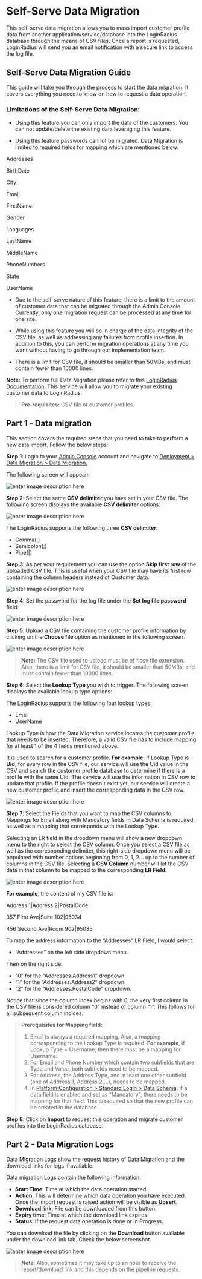 # Self-Serve Data Migration

This self-serve data migration allows you to mass import customer profile data from another application/service/database into the LoginRadius database through the means of CSV files. Once a report is requested, LoginRadius will send you an email notification with a secure link to access the log file.

## Self-Serve Data Migration Guide

This guide will take you through the process to start the data migration. It covers everything you need to know on how to request a data operation.

### Limitations of the Self-Serve Data Migration:

- Using this feature you can only import the data of the customers. You can not update/delete the existing data leveraging this feature.

- Using this feature passwords cannot be migrated. Data Migration is limited to required fields for mapping which are mentioned below:

 Addresses

 BirthDate
  
 City

 Email

 FirstName
  
 Gender
  
 Languages

 LastName

 MiddleName  
  
 PhoneNumbers

 State

 UserName

- Due to the self-serve nature of this feature, there is a limit to the amount of customer data that can be migrated through the Admin Console. Currently, only one migration request can be processed at any time for one site.

- While using this feature you will be in charge of the data integrity of the CSV file, as well as addressing any failures from profile insertion. In addition to this, you can perform migration operations at any time you want without having to go through our implementation team.

- There is a limit for CSV file, it should be smaller than 50MBs, and must contain fewer than 10000 lines.

**Note:** To perform full Data Migration please refer to this [LoginRadius Documentation](ttps://www.loginradius.com/docs/api/v2/getting-started/data-migration/#data-migration). This service will allow you to migrate your existing customer data to LoginRadius.

> **Pre-requisites:**
> CSV file of customer profiles.

## Part 1 - Data migration

This section covers the required steps that you need to take to perform a new data import. Follow the below steps:

**Step 1**: Login to your [Admin Console](https://adminconsole.loginradius.com/) account and navigate to [Deployment > Data Migration > Data Migration.](https://adminconsole.loginradius.com/deployment/migration/data-migration)

The following screen will appear:

![enter image description here](https://apidocs.lrcontent.com/images/1_274725ec62a453596f7.23314074.png "Data Migration")

**Step 2**: Select the same **CSV delimiter** you have set in your CSV file. The following screen displays the available **CSV delimiter** options:

![enter image description here](https://apidocs.lrcontent.com/images/2_198615ec62cb145d1f2.97589822.png "CSV delimiter")

The LoginRadius supports the following three **CSV delimiter**:

- Comma(,)
- Semicolon(;)
- Pipe(|)

**Step 3**: As per your requirement you can use the option **Skip first row** of the uploaded CSV file. This is useful when your CSV file may have its first row containing the column headers instead of Customer data.

![enter image description here](https://apidocs.lrcontent.com/images/3_31635ec62d1f0d2d26.66149717.png "Skip first row")

**Step 4**: Set the password for the log file under the **Set log file password** field.

![enter image description here](https://apidocs.lrcontent.com/images/4_31965ec62db1da0d92.07640375.png "Log File Password")

**Step 5**: Upload a CSV file containing the customer profile information by clicking on the **Choose file** option as mentioned in the following screen.

![enter image description here](https://apidocs.lrcontent.com/images/5_242515ec632b0011366.59377207.png "Choose file")

> **Note:** The CSV file used to upload must be of \*.csv file extension. Also, there is a limit for CSV file, it should be smaller than 50MBs, and must contain fewer than 10000 lines.

**Step 6**: Select the **Lookup Type** you wish to trigger. The following screen displays the available lookup type options:

The LoginRadius supports the following four lookup types:

- Email
- UserName

Lookup Type is how the Data Migration service locates the customer profile that needs to be inserted. Therefore, a valid CSV file has to include mapping for at least 1 of the 4 fields mentioned above.

It is used to search for a customer profile. **For example**, if Lookup Type is **Uid**, for every row in the CSV file, our service will use the Uid value in the CSV and search the customer profile database to determine if there is a profile with the same Uid. The service will use the information in CSV row to update that profile. If the profile doesn't exist yet, our service will create a new customer profile and insert the corresponding data in the CSV row.

![enter image description here](https://apidocs.lrcontent.com/images/6_67675ec633401bd0f7.21573270.png "Lookup Type")

**Step 7**: Select the Fields that you want to map the CSV columns to. Mappings for Email along with Mandatory fields in Data Schema is required, as well as a mapping that corresponds with the Lookup Type.

Selecting an LR field in the dropdown menu will show a new dropdown menu to the right to select the CSV column. Once you select a CSV file as well as the corresponding delimiter, this right-side dropdown menu will be populated with number options beginning from 0, 1, 2… up to the number of columns in the CSV file. Selecting a **CSV Column** number will let the CSV data in that column to be mapped to the corresponding **LR Field**:

![enter image description here](https://apidocs.lrcontent.com/images/7_24275ec633cc68af32.40216881.png "Field Mapping")

**For example**, the content of my CSV file is:

Address 1|Address 2|PostalCode

357 First Ave|Suite 102|95034

456 Second Ave|Room 902|95035

To map the address information to the “Addresses” LR Field, I would select:

- “Addresses” on the left side dropdown menu.

Then on the right side:

- “0” for the “Addresses.Address1” dropdown.
- “1” for the “Addresses.Address2” dropdown.
- “2” for the “Addresses.PostalCode” dropdown.

Notice that since the column index begins with 0, the very first column in the CSV file is considered column “0” instead of column “1”. This follows for all subsequent column indices.

> **Prerequisites for Mapping field:**
> 1. Email is always a required mapping. Also, a mapping corresponding to the Lookup Type is required. **For example**, if Lookup Type = Username, then there must be a mapping for Username. 
> 2. For Email and Phone Number which contain two subfields that are Type and Value, both subfields need to be mapped. 
> 3. For Address, the Address Type, and at least one other subfield (one of Address 1, Address 2,...), needs to be mapped.
> 4. In [Platform Configuration > Standard Login > Data Schema](https://adminconsole.loginradius.com/platform-configuration/authentication-configuration/standard-login/data-schema), if a data field is enabled and set as "Mandatory", there needs to be mapping for that field. This is required so that the new profile can be created in the database.

**Step 8**: Click on **Import** to request this operation and migrate customer profiles into the LoginRadius database.

## Part 2 - Data Migration Logs

Data Migration Logs show the request history of Data Migration and the download links for logs if available.

Data migration Logs contain the following information:

- **Start TIme**: Time at which the data operation started.
- **Action**: This will determine which data operation you have executed. Once the import request is raised action will be visible as **Upsert**.
- **Download link**: File can be downloaded from this button.
- **Expiry time**: Time at which the download link expires.
- **Status**: If the request data operation is done or In Progress.

You can download the file by clicking on the **Download** button available under the download link tab. Check the below screenshot.

![enter image description here](https://apidocs.lrcontent.com/images/8_188275ec635db2d84f5.79462674.png "Data Migration Logs")

> **Note**: Also, sometimes it may take up to an hour to receive the report/download link and this depends on the pipeline requests.
